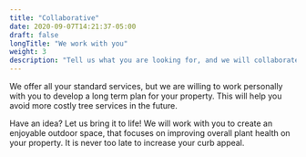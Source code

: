 ```yaml
---
title: "Collaborative"
date: 2020-09-07T14:21:37-05:00
draft: false
longTitle: "We work with you"
weight: 3
description: "Tell us what you are looking for, and we will collaborate with you. We love hearing your ideas!"
---
```

<span id="text3">

We offer all your standard services, but we are willing to work personally with you to develop a long term plan for your property. This will help you avoid more costly tree services in the future.

Have an idea? Let us bring it to life! We will work with you to create an enjoyable outdoor space, that focuses on improving overall plant health on your property. It is never too late to increase your curb appeal.

</span>
